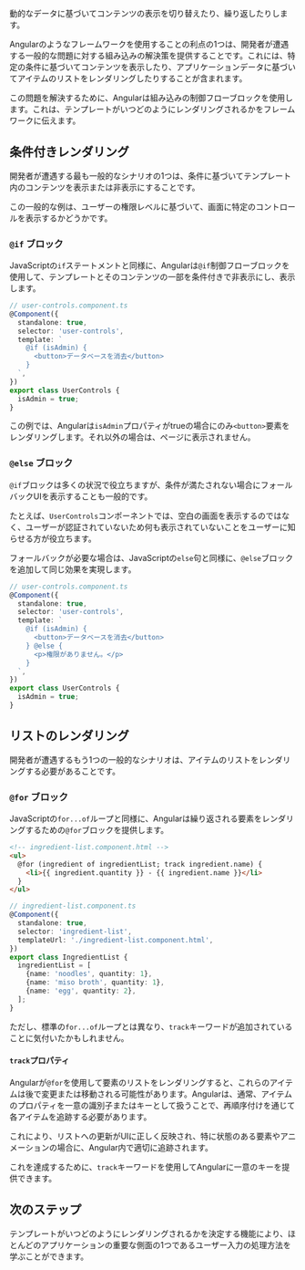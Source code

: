 <docs-decorative-header title="条件分岐とループ" imgSrc="adev/src/assets/images/directives.svg"> <!-- markdownlint-disable-line -->
動的なデータに基づいてコンテンツの表示を切り替えたり、繰り返したりします。
</docs-decorative-header>

Angularのようなフレームワークを使用することの利点の1つは、開発者が遭遇する一般的な問題に対する組み込みの解決策を提供することです。これには、特定の条件に基づいてコンテンツを表示したり、アプリケーションデータに基づいてアイテムのリストをレンダリングしたりすることが含まれます。

この問題を解決するために、Angularは組み込みの制御フローブロックを使用します。これは、テンプレートがいつどのようにレンダリングされるかをフレームワークに伝えます。

## 条件付きレンダリング

開発者が遭遇する最も一般的なシナリオの1つは、条件に基づいてテンプレート内のコンテンツを表示または非表示にすることです。

この一般的な例は、ユーザーの権限レベルに基づいて、画面に特定のコントロールを表示するかどうかです。

### `@if` ブロック

JavaScriptの`if`ステートメントと同様に、Angularは`@if`制御フローブロックを使用して、テンプレートとそのコンテンツの一部を条件付きで非表示にし、表示します。

```ts
// user-controls.component.ts
@Component({
  standalone: true,
  selector: 'user-controls',
  template: `
    @if (isAdmin) {
      <button>データベースを消去</button>
    }
  `,
})
export class UserControls {
  isAdmin = true;
}
```

この例では、Angularは`isAdmin`プロパティがtrueの場合にのみ`<button>`要素をレンダリングします。それ以外の場合は、ページに表示されません。

### `@else` ブロック

`@if`ブロックは多くの状況で役立ちますが、条件が満たされない場合にフォールバックUIを表示することも一般的です。

たとえば、`UserControls`コンポーネントでは、空白の画面を表示するのではなく、ユーザーが認証されていないため何も表示されていないことをユーザーに知らせる方が役立ちます。

フォールバックが必要な場合は、JavaScriptの`else`句と同様に、`@else`ブロックを追加して同じ効果を実現します。

```ts
// user-controls.component.ts
@Component({
  standalone: true,
  selector: 'user-controls',
  template: `
    @if (isAdmin) {
      <button>データベースを消去</button>
    } @else {
      <p>権限がありません。</p>
    }
  `,
})
export class UserControls {
  isAdmin = true;
}
```

## リストのレンダリング

開発者が遭遇するもう1つの一般的なシナリオは、アイテムのリストをレンダリングする必要があることです。

### `@for` ブロック

JavaScriptの`for...of`ループと同様に、Angularは繰り返される要素をレンダリングするための`@for`ブロックを提供します。

```html
<!-- ingredient-list.component.html -->
<ul>
  @for (ingredient of ingredientList; track ingredient.name) {
    <li>{{ ingredient.quantity }} - {{ ingredient.name }}</li>
  }
</ul>
```

```ts
// ingredient-list.component.ts
@Component({
  standalone: true,
  selector: 'ingredient-list',
  templateUrl: './ingredient-list.component.html',
})
export class IngredientList {
  ingredientList = [
    {name: 'noodles', quantity: 1},
    {name: 'miso broth', quantity: 1},
    {name: 'egg', quantity: 2},
  ];
}
```

ただし、標準の`for...of`ループとは異なり、`track`キーワードが追加されていることに気付いたかもしれません。

#### `track`プロパティ

Angularが`@for`を使用して要素のリストをレンダリングすると、これらのアイテムは後で変更または移動される可能性があります。Angularは、通常、アイテムのプロパティを一意の識別子またはキーとして扱うことで、再順序付けを通じて各アイテムを追跡する必要があります。

これにより、リストへの更新がUIに正しく反映され、特に状態のある要素やアニメーションの場合に、Angular内で適切に追跡されます。

これを達成するために、`track`キーワードを使用してAngularに一意のキーを提供できます。

## 次のステップ

テンプレートがいつどのようにレンダリングされるかを決定する機能により、ほとんどのアプリケーションの重要な側面の1つであるユーザー入力の処理方法を学ぶことができます。

<docs-pill-row>
  <docs-pill title="ユーザーインタラクションの処理" href="essentials/handling-user-interaction" />
</docs-pill-row>
